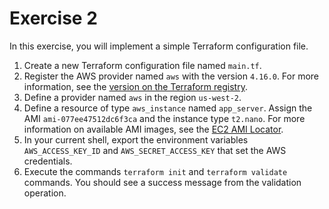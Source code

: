 # Exercise 2

In this exercise, you will implement a simple Terraform configuration file.

1. Create a new Terraform configuration file named `main.tf`.
2. Register the AWS provider named `aws` with the version `4.16.0`. For more information, see the [version on the Terraform registry](https://registry.terraform.io/providers/hashicorp/aws/4.16.0).
3. Define a provider named `aws` in the region `us-west-2`.
4. Define a resource of type `aws_instance` named `app_server`. Assign the AMI `ami-077ee47512dc6f3ca` and the instance type `t2.nano`. For more information on available AMI images, see the [EC2 AMI Locator](https://cloud-images.ubuntu.com/locator/ec2/).
5. In your current shell, export the environment variables `AWS_ACCESS_KEY_ID` and `AWS_SECRET_ACCESS_KEY` that set the AWS credentials.
6. Execute the commands `terraform init` and `terraform validate` commands. You should see a success message from the validation operation.

